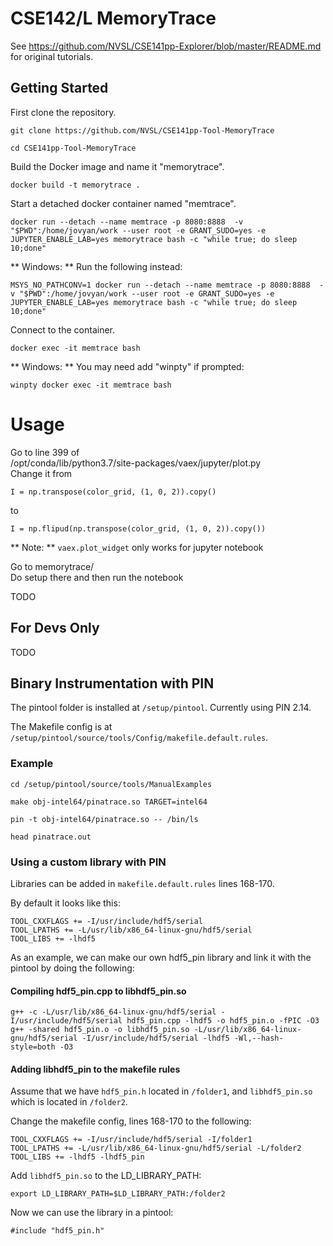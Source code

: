 # CSE142/L MemoryTrace

See https://github.com/NVSL/CSE141pp-Explorer/blob/master/README.md
 for original tutorials.

## Getting Started

First clone the repository.
```
git clone https://github.com/NVSL/CSE141pp-Tool-MemoryTrace

cd CSE141pp-Tool-MemoryTrace
```

Build the Docker image and name it "memorytrace".
```
docker build -t memorytrace .
```

Start a detached docker container named "memtrace".
```
docker run --detach --name memtrace -p 8080:8888  -v "$PWD":/home/jovyan/work --user root -e GRANT_SUDO=yes -e JUPYTER_ENABLE_LAB=yes memorytrace bash -c "while true; do sleep 10;done"
```

** Windows: ** Run the following instead:
```
MSYS_NO_PATHCONV=1 docker run --detach --name memtrace -p 8080:8888  -v "$PWD":/home/jovyan/work --user root -e GRANT_SUDO=yes -e JUPYTER_ENABLE_LAB=yes memorytrace bash -c "while true; do sleep 10;done"
```

Connect to the container.
```
docker exec -it memtrace bash
```

** Windows: ** You may need add "winpty" if prompted:
```
winpty docker exec -it memtrace bash
```

# Usage

Go to line 399 of  
/opt/conda/lib/python3.7/site-packages/vaex/jupyter/plot.py  
Change it from  
```
I = np.transpose(color_grid, (1, 0, 2)).copy()
```
to
```
I = np.flipud(np.transpose(color_grid, (1, 0, 2)).copy())
```

** Note: ** `vaex.plot_widget` only works for jupyter notebook

Go to memorytrace/  
Do setup there and then run the notebook

TODO

## For Devs Only

TODO

## Binary Instrumentation with PIN
The pintool folder is installed at `/setup/pintool`. Currently using PIN 2.14.

The Makefile config is at `/setup/pintool/source/tools/Config/makefile.default.rules`.

### Example
```
cd /setup/pintool/source/tools/ManualExamples

make obj-intel64/pinatrace.so TARGET=intel64

pin -t obj-intel64/pinatrace.so -- /bin/ls

head pinatrace.out
```

### Using a custom library with PIN
Libraries can be added in `makefile.default.rules` lines 168-170.

By default it looks like this:
```
TOOL_CXXFLAGS += -I/usr/include/hdf5/serial
TOOL_LPATHS += -L/usr/lib/x86_64-linux-gnu/hdf5/serial
TOOL_LIBS += -lhdf5
```

As an example, we can make our own hdf5_pin library and link it with the pintool by doing the following:

#### Compiling hdf5_pin.cpp to libhdf5_pin.so
```
g++ -c -L/usr/lib/x86_64-linux-gnu/hdf5/serial -I/usr/include/hdf5/serial hdf5_pin.cpp -lhdf5 -o hdf5_pin.o -fPIC -O3
g++ -shared hdf5_pin.o -o libhdf5_pin.so -L/usr/lib/x86_64-linux-gnu/hdf5/serial -I/usr/include/hdf5/serial -lhdf5 -Wl,--hash-style=both -O3
```
#### Adding libhdf5_pin to the makefile rules
Assume that we have `hdf5_pin.h` located in `/folder1`, and `libhdf5_pin.so` which is located in `/folder2`.

Change the makefile config, lines 168-170 to the following:
```
TOOL_CXXFLAGS += -I/usr/include/hdf5/serial -I/folder1
TOOL_LPATHS += -L/usr/lib/x86_64-linux-gnu/hdf5/serial -L/folder2
TOOL_LIBS += -lhdf5 -lhdf5_pin
```

Add `libhdf5_pin.so` to the LD_LIBRARY_PATH:
```
export LD_LIBRARY_PATH=$LD_LIBRARY_PATH:/folder2
```

Now we can use the library in a pintool:
```
#include "hdf5_pin.h"
```
